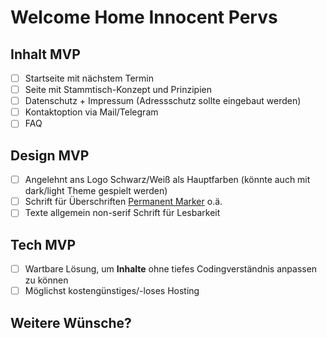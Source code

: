 # Welcome Home Innocent Pervs

## Inhalt MVP

- [ ] Startseite mit nächstem Termin
- [ ] Seite mit Stammtisch-Konzept und Prinzipien
- [ ] Datenschutz + Impressum (Adressschutz sollte eingebaut werden)
- [ ] Kontaktoption via Mail/Telegram
- [ ] FAQ

## Design MVP

- [ ] Angelehnt ans Logo Schwarz/Weiß als Hauptfarben (könnte auch mit dark/light Theme gespielt werden)
- [ ] Schrift für Überschriften [Permanent Marker](https://fonts.google.com/specimen/Permanent+Marker?preview.text=WHIP) o.ä.
- [ ] Texte allgemein non-serif Schrift für Lesbarkeit

## Tech MVP

- [ ] Wartbare Lösung, um **Inhalte** ohne tiefes Codingverständnis anpassen zu können
- [ ] Möglichst kostengünstiges/-loses Hosting

## Weitere Wünsche?